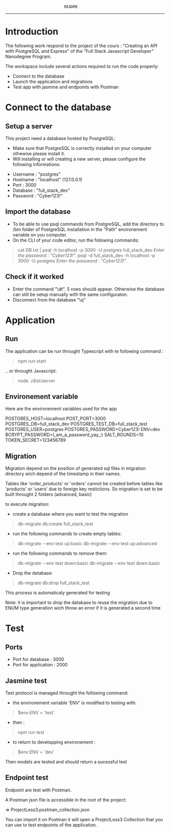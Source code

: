                               README
________________________________________________________________

# Introduction
The following work respond to the project of the cours : "Creating an 
API with PostgreSQL and Express" of the "Full Stack Javascript 
Developer" Nanodegree Program.

The workspace include several actions required to run the code properly:
- Connect to the database
- Launch the application and migrations
- Test app with jasmine and endpoints with Postman


# Connect to the database
## Setup a server
This project need a database hosted by PostgreSQL:
- Make sure that PostgreSQL is correctly installed on your computer
othewise please install it.
- Will installing or will creating a new server, please configure the
following informations:

* Username : "postgres"
* Hostname : "localhost" (127.0.0.1)
* Port : 3000
* Database : "full_stack_dev"
* Password : "Cyber123!"

## Import the database
- To be able to use psql commands from PostgreSQL, add the
directory to /bin folder of PostgreSQL installation in the "Path" 
environement variable on you computer.
- On the CLI of your code editor, run the following commands:

> cat DB.txt | psql -h localhost -p 3000 -U postgres full_stack_dev
> _Enter the password : "Cyber123!"._
> psql -d full_stack_dev -h localhost -p 3000 -U postgres
> _Enter the password : "Cyber123!"._


## Check if it worked
- Enter the command "\dt". 5 rows should appear. Otherwise the database
can still be setup manually with the same configuraton.
- Disconnect from the database "\q"


# Application
## Run
The application can be run throught Typescript with te following command :

> npm run start

.. or throught Javascript:

> node ./dist/server

## Environement variable

Here are the environement variables used for the app

POSTGRES_HOST=localhost
POST_PORT=3000
POSTGRES_DB=full_stack_dev
POSTGRES_TEST_DB=full_stack_test
POSTGRES_USER=postgres
POSTGRES_PASSWORD=Cyber123!
ENV=dev
BCRYPT_PASSWORD=I_am_a_password_yay_:)
SALT_ROUNDS=10
TOKEN_SECRET=123456789

## Migration
Migration depend on the position of generated sql files in migration 
directory wich depend of the timestamp in their names.

Tables like 'order_products' or 'orders' cannot be created before
tables like 'products' or 'users' due to foreign key restictions.
So migration is set to be built throught 2 folders (advanced, basic)

to execute migration:
- create a database where you want to test the migration
> db-migrate db:create full_stack_test
- run the following commands to create empty tables:
> db-migrate --env test up:basic
> db-migrate --env test up:advanced
- run the following commands to remove them:
> db-migrate --env test down:basic
> db-migrate --env test down:basic
- Drop the database:
> db-migrate db:drop full_stack_test

This process is automaticaly generated for testing

Note: it is important to drop the database to reuse the migration due to ENUM type 
generation wich throw an error if it is generated a second time

# Test
## Ports
- Port for database : 3000
- Port for application : 2000

## Jasmine test
Test protocol is managed throught the following command:
- the environement variable 'ENV' is modified to testing with:
> $env:ENV = 'test' 
- then :
> npm run test
- to return to developping environement :
> $env:ENV = 'dev' 

Then models are tested and should return a sucessful test

## Endpoint test
Endpoint are test with Postman.

A Postman json file is accessible in the root of the project:

=> ProjectLess3.postman_collection.json

You can import it on Postman it will open a ProjectLess3 Collection
that you can use to test endpoints of the application.
